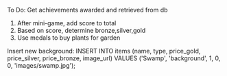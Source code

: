 To Do: Get achievements awarded and retrieved from db
1. After mini-game, add score to total
2. Based on score, determine bronze,silver,gold
3. Use medals to buy plants for garden

Insert new background:
INSERT INTO items (name, type, price_gold, price_silver, price_bronze, image_url)
VALUES ('Swamp', 'background', 1, 0, 0, 'images/swamp.jpg');
